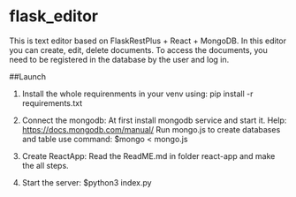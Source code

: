 # flask_editor
This is text editor based on FlaskRestPlus + React + MongoDB. In this editor you can create, edit, delete documents. To access the documents, you need to be registered in the database by the user and log in.

##Launch
1. Install the whole requirenments in your venv using:
	pip install -r requirements.txt
2. Connect the mongodb:
	At first install mongodb service and start it.
	Help: https://docs.mongodb.com/manual/ 
	Run mongo.js to create databases and table use command:
	    $mongo < mongo.js 

3. Create ReactApp:
	Read the ReadME.md in folder react-app and make the all steps.
5. Start the server:
	$python3 index.py


